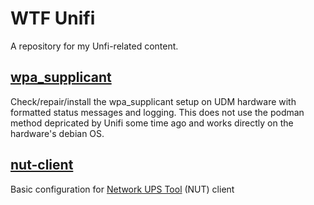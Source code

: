 # WTF Unifi

A repository for my Unfi-related content.

## [wpa_supplicant](wpa_supplicant)
Check/repair/install the wpa_supplicant setup on UDM hardware with formatted status messages and logging.
This does not use the podman method depricated by Unifi some time ago and works directly on the hardware's debian OS. 

## [nut-client](nut-client)
Basic configuration for [Network UPS Tool](https://networkupstools.org) (NUT) client
